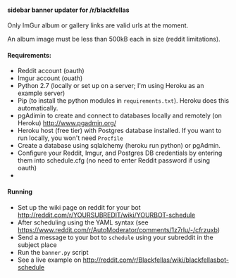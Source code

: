 #### sidebar banner updater for /r/blackfellas

Only ImGur album or gallery links are valid urls at the moment. 

An album image  must be less than 500kB each in size (reddit limitations). 

#### Requirements:
* Reddit account (oauth)
* Imgur account (ouath)
* Python 2.7 (locally or set up on a server; I'm using Heroku as an example server)
* Pip (to install the python modules in `requirements.txt`). Heroku does this automatically.
* pgAdimin to create and connect to databases locally and remotely (on Heroku) http://www.pgadmin.org/
* Heroku host (free tier) with Postgres database installed. If you want to run locally, you won't need `Procfile`
* Create a database using sqlalchemy (heroku run python) or pgAdmin.
* Configure your Reddit, Imgur, and Postgres DB credentials by entering them into schedule.cfg (no need to enter Reddit password if using oauth)
* 
#### Running
* Set up the wiki page on reddit for your bot http://reddit.com/r/YOURSUBREDIT/wiki/YOURBOT-schedule
* After scheduling using the YAML syntax (see https://www.reddit.com/r/AutoModerator/comments/1z7rlu/-/cfrzuxb)
* Send a message to your bot to `schedule` using your subreddit in the subject place
* Run the `banner.py` script
* See a live example on http://reddit.com/r/Blackfellas/wiki/blackfellasbot-schedule

